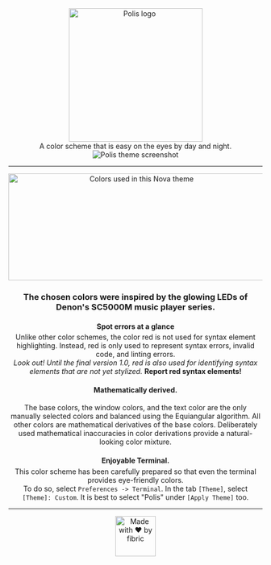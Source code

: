 <div align="center">

<img src="https://gitlab.com/fibric/polis-nova-theme/-/raw/main/Images/logo/polis-logo-small.svg" alt="Polis logo" width="265" alt="polis logo small">

<p style="margin: 0 auto 0">
A color scheme that is easy on the eyes by day and night.
</p>

<img src="https://gitlab.com/fibric/polis-nova-theme/-/raw/main/Images/polis-theme-screenshot@2x.png?inline=true" alt="Polis theme screenshot">

-----

<img src="https://gitlab.com/fibric/polis-nova-theme/-/raw/main/Images/syntax/polis-colors-transparent.svg" width="512" height="212" alt="Colors used in this Nova theme">

### The chosen colors were inspired by the glowing LEDs of Denon's SC5000M music player series.

#### Spot errors at a glance

<p style="margin: -1em auto -1em">
Unlike other color schemes, the color red is not used for syntax element highlighting. Instead, red is only used to represent syntax errors, invalid code, and linting errors.
</p>
<p style="margin: -1em auto 0">

*Look out! Until the final version 1.0, red is also used for identifying syntax elements that are not yet stylized.* **Report red syntax elements!**
</p>

#### Mathematically derived.

<p style="margin: 0 auto 0">
The base colors, the window colors, and the text color are the only manually selected colors and balanced using the Equiangular algorithm. All other colors are mathematical derivatives of the base colors. Deliberately used mathematical inaccuracies in color derivations provide a natural-looking color mixture.
</p>

#### Enjoyable Terminal.

<p style="margin: -1em auto 0">
This color scheme has been carefully prepared so that even the terminal provides eye-friendly colors.
</p>
<p style="margin: 0 auto 0">
To do so, select <code>Preferences -> Terminal</code>. In the tab <code>[Theme]</code>, select <code>[Theme]: Custom</code>. It is best to select "Polis" under <code>[Apply Theme]</code> too.
</p>

-----

<img src="https://gitlab.com/fibric/logo/-/raw/master/fibric-logo-text.svg" width="80" alt="Made with ❤️ by fibric">
</div>
